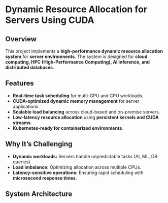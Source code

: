 # Dynamic Resource Allocation for Servers Using CUDA

## Overview
This project implements a **high-performance dynamic resource allocation system** for **server environments**. The system is designed for **cloud computing, HPC (High-Performance Computing), AI inference, and distributed databases**.

## Features
- **Real-time task scheduling** for multi-GPU and CPU workloads.
- **CUDA-optimized dynamic memory management** for server applications.
- **Scalable load balancing** across cloud-based and on-premise servers.
- **Low-latency resource allocation** using **persistent kernels and CUDA streams**.
- **Kubernetes-ready for containerized environments**.

## Why It’s Challenging
- **Dynamic workloads:** Servers handle unpredictable tasks (AI, ML, DB queries).
- **Load imbalance:** Optimizing allocation across multiple CPUs.
- **Latency-sensitive operations:** Ensuring rapid scheduling with **microsecond response times**.

## System Architecture
